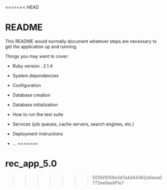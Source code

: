 <<<<<<< HEAD
# README

This README would normally document whatever steps are necessary to get the
application up and running.

Things you may want to cover:

* Ruby version : 2.1.4

* System dependencies

* Configuration

* Database creation

* Database initialization

* How to run the test suite

* Services (job queues, cache servers, search engines, etc.)

* Deployment instructions

* ...
=======
# rec_app_5.0
>>>>>>> 505fd1059e3d7a4d44462a0eea0772ee9aa9f1e7

